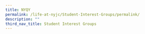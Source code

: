 ```yaml
---
title: NYQY
permalink: /life-at-nyjc/Student-Interest-Groups/permalink/
description: ""
third_nav_title: Student Interest Groups
---
```

